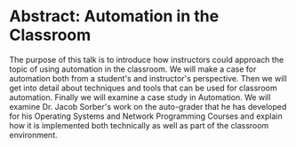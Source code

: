 # Abstract: Automation in the Classroom

The purpose of this talk is to introduce how instructors could approach the topic
of using automation in the classroom.  We will make a case for automation both
from a student's and instructor's perspective.  Then we will get into detail about
techniques and tools that can be used for classroom automation.  Finally we will
examine a case study in Automation.  We will examine Dr. Jacob Sorber's work on
the auto-grader that he has developed for his Operating Systems and Network
Programming Courses and explain how it is implemented both technically as well
as part of the classroom environment.
